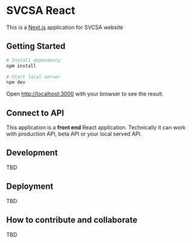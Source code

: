 # SVCSA React

This is a [Next.js](https://nextjs.org/) application for SVCSA website

## Getting Started

```bash
# Install dependency
npm install

# Start local server
npm dev
```

Open [http://localhost:3000](http://localhost:3000) with your browser to see the result.

## Connect to API

This application is a **front end** React application. Technically it can work with production API, beta API or your local served API.

## Development

TBD

## Deployment

TBD

## How to contribute and collaborate

TBD
